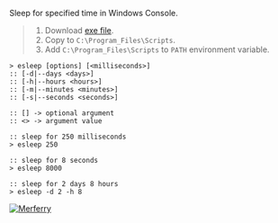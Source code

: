 Sleep for specified time in Windows Console.
> 1. Download [exe file](https://github.com/winp/extra-sleep/releases/download/1.0.0/esleep.exe).
> 2. Copy to `C:\Program_Files\Scripts`.
> 3. Add `C:\Program_Files\Scripts` to `PATH` environment variable.


```batch
> esleep [options] [<milliseconds>]
:: [-d|--days <days>]
:: [-h|--hours <hours>]
:: [-m|--minutes <minutes>]
:: [-s|--seconds <seconds>]

:: [] -> optional argument
:: <> -> argument value
```

```batch
:: sleep for 250 milliseconds
> esleep 250

:: sleep for 8 seconds
> esleep 8000

:: sleep for 2 days 8 hours
> esleep -d 2 -h 8
```


[![Merferry](https://i.imgur.com/BAmouMb.jpg)](https://merferry.github.io)
